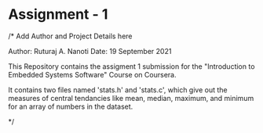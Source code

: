 # Assignment - 1

/* Add Author and Project Details here

Author: Ruturaj A. Nanoti
Date: 19 September 2021

This Repository contains the assigment 1 submission for the 
"Introduction to Embedded Systems Software" Course on Coursera.

It contains two files named 'stats.h' and 'stats.c', which give
out the measures of central tendancies like mean, median, maximum,
and minimum for an array of numbers in the dataset.

 */

